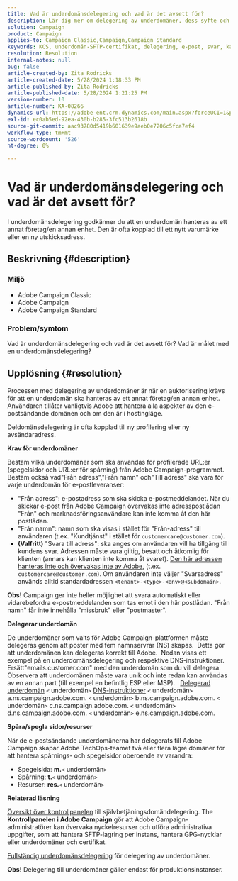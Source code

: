 ```yaml
---
title: Vad är underdomänsdelegering och vad är det avsett för?
description: Lär dig mer om delegering av underdomäner, dess syfte och mål.
solution: Campaign
product: Campaign
applies-to: Campaign Classic,Campaign,Campaign Standard
keywords: KCS, underdomän-SFTP-certifikat, delegering, e-post, svar, kampanj
resolution: Resolution
internal-notes: null
bug: false
article-created-by: Zita Rodricks
article-created-date: 5/28/2024 1:18:33 PM
article-published-by: Zita Rodricks
article-published-date: 5/28/2024 1:21:25 PM
version-number: 10
article-number: KA-08266
dynamics-url: https://adobe-ent.crm.dynamics.com/main.aspx?forceUCI=1&pagetype=entityrecord&etn=knowledgearticle&id=a225eec5-f41c-ef11-840a-000d3a372703
exl-id: ec0ab5ed-92ea-430b-b285-3fc513b2618b
source-git-commit: aac93780d5419b601639e9aeb0e7206c5fca7ef4
workflow-type: tm+mt
source-wordcount: '526'
ht-degree: 0%

---
```


# Vad är underdomänsdelegering och vad är det avsett för?


I underdomänsdelegering godkänner du att en underdomän hanteras av ett annat företag/en annan enhet. Den är ofta kopplad till ett nytt varumärke eller en ny utskicksadress.

## Beskrivning {#description}


### Miljö

- Adobe Campaign Classic
- Adobe Campaign
- Adobe Campaign Standard




### Problem/symtom

Vad är underdomänsdelegering och vad är det avsett för? Vad är målet med en underdomänsdelegering?


## Upplösning {#resolution}


Processen med delegering av underdomäner är när en auktorisering krävs för att en underdomän ska hanteras av ett annat företag/en annan enhet.  
Användaren tillåter vanligtvis Adobe att hantera alla aspekter av den e-postsändande domänen och om den är i hostingläge.

Deldomänsdelegering är ofta kopplad till ny profilering eller ny avsändaradress.

<b>Krav för underdomäner</b>

Bestäm vilka underdomäner som ska användas för profilerade URL:er (spegelsidor och URL:er för spårning) från Adobe Campaign-programmet.  
Bestäm också vad&quot;Från adress&quot;,&quot;Från namn&quot; och&quot;Till adress&quot; ska vara för varje underdomän för e-postleveranser:

- &quot;Från adress&quot;: e-postadress som ska skicka e-postmeddelandet. När du skickar e-post från Adobe Campaign övervakas inte adresspostlådan &quot;Från&quot; och marknadsföringsanvändare kan inte komma åt den här postlådan.
- &quot;Från namn&quot;: namn som ska visas i stället för &quot;Från-adress&quot; till användaren (t.ex. &quot;Kundtjänst&quot; i stället för `customercare@customer.com`).
- <b>(Valfritt)</b> &quot;Svara till adress&quot;: ska anges om användaren vill ha tillgång till kundens svar. Adressen måste vara giltig, besatt och åtkomlig för klienten (annars kan klienten inte komma åt svaret). <u>Den här adressen hanteras inte och övervakas inte av Adobe</u>, (t.ex. `customercare@customer.com`). Om användaren inte väljer &quot;Svarsadress&quot; används alltid standardadressen `<tenant>-<type>-<env>@<subdomain>`.


<b>Obs!</b> Campaign ger inte heller möjlighet att svara automatiskt eller vidarebefordra e-postmeddelanden som tas emot i den här postlådan. &quot;Från namn&quot; får inte innehålla &quot;missbruk&quot; eller &quot;postmaster&quot;.

<b>Delegerar underdomän</b>

De underdomäner som valts för Adobe Campaign-plattformen måste delegeras genom att poster med fem namnservrar (NS) skapas. 
Detta gör att underdomänen kan delegeras korrekt till Adobe.  Nedan visas ett exempel på en underdomänsdelegering och respektive DNS-instruktioner.  
Ersätt&quot;emails.customer.com&quot; med den underdomän som du vill delegera.  
Observera att underdomänen måste vara unik och inte redan kan användas av en annan part (till exempel en befintlig ESP eller MSP).
 
<u>Delegerad underdomän</u>
`<` underdomän`>`
<u>DNS-instruktioner</u>
`<` underdomän`>`  a.ns.campaign.adobe.com.
`<` underdomän`>`  b.ns.campaign.adobe.com.
`<` underdomän`>`  c.ns.campaign.adobe.com.
`<` underdomän`>`  d.ns.campaign.adobe.com.
`<` underdomän`>`  e.ns.campaign.adobe.com.

<b>Spåra/spegla sidor/resurser</b>

När de e-postsändande underdomänerna har delegerats till Adobe Campaign skapar Adobe TechOps-teamet två eller flera lägre domäner för att hantera spårnings- och spegelsidor oberoende av varandra:

- Spegelsida: <b>m.</b>`<` underdomän`>`
- Spårning: <b>t.</b>`<` underdomän`>`
- Resurser: <b>res.</b>`<` underdomän`>`




<b>Relaterad läsning</b>

[Översikt över kontrollpanelen](https://experienceleague.adobe.com/docs/campaign-classic-learn/control-panel/control-panel-overview.html) till självbetjäningsdomändelegering. The <b>Kontrollpanelen i Adobe Campaign</b> gör att Adobe Campaign-administratörer kan övervaka nyckelresurser och utföra administrativa uppgifter, som att hantera SFTP-lagring per instans, hantera GPG-nycklar eller underdomäner och certifikat.

[Fullständig underdomänsdelegering](https://experienceleague.adobe.com/docs/campaign-classic-learn/control-panel/subdomains-and-certificates/subdomain-delegation.html) för delegering av underdomäner.

<b>Obs!</b> Delegering till underdomäner gäller endast för produktionsinstanser.
